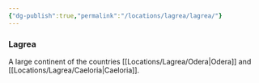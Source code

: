 ```yaml
---
{"dg-publish":true,"permalink":"/locations/lagrea/lagrea/"}
---
```


### Lagrea
A large continent of the countries [[Locations/Lagrea/Odera\|Odera]] and [[Locations/Lagrea/Caeloria\|Caeloria]]. 
